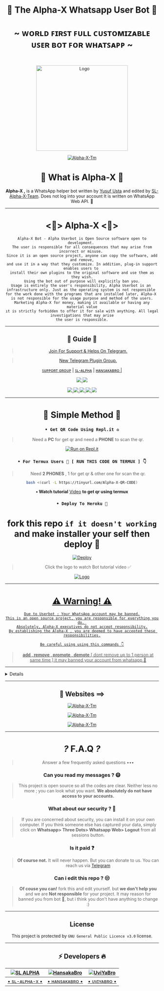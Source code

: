 <div align="center">

<h1 align="center"><b>👾 The Alpha-X Whatsapp User Bot 🍁</b></h1>
<h1 align="center">~ ᴡᴏʀʟᴅ ꜰɪʀꜱᴛ ꜰᴜʟʟ ᴄᴜꜱᴛᴏᴍɪᴢᴀʙʟᴇ ᴜꜱᴇʀ ʙᴏᴛ ꜰᴏʀ ᴡʜᴀᴛꜱᴀᴘᴘ ~</h1>

<br>

<a href="https://github.com/SL-Alpha-X-Team"><img title="Logo" src="https://telegra.ph/file/c265e654e3ec87c78d984.jpg" width="300" height="280">

<a href="https://github.com/SL-Alpha-X-Team"><img title="Alpha-X-Tm" src="https://img.shields.io/badge/Alpha_X_team-black?colorA=inactive&colorB=purple&style=social&logo=github"></a>

<h1> 🔎 What is Alpha-X 🔎</h1>

**Alpha-X ,** is a WhatsApp helper bot written by [Yusuf Usta](https://github.com/Quiec) and edited by [SL-Alpha-X-Team](https://github.com/SL-Alpha-X-Team). Does not log into your account It is written on WhatsApp Web API. 🍂

---

<h1> <💎> Alpha-X <💎> </h1>

```
Alpha-X Bot - Alpha Userbot is Open Source software open to development. 
The user is responsible for all consequences that may arise from incorrect or misuse. 
Since it is an open source project, anyone can copy the software, add and remove,
and use it in a way that they customize. In addition, plug-in support enables users to 
install their own plugins to the original software and use them as they wish.
Using the bot out of purpose will explicitly ban you.
Usage is entirely the user's responsibility, Alpha Userbot is an 
infrastructure only. Just as the operating system is not responsible 
for the work done with the programs that are installed later, Alpha-X 
is not responsible for the usage purpose and method of the users.
Marketing Alpha-X for money, making it available or having any material value
ıt is strictly forbidden to offer it for sale with anything. All legal investigations that may arise
the user is responsible.
```

---

<h2> 📢 Guide 📢 </h2>

> [Join For Support & Helps On Telegram.](https://t.me/AlphaX_SUPPORT)

> [New Telegram Plugin Group. ](https://t.me/AlphaX_plugin)

<a href="https://bit.ly/BOT_SUPPORT">ꜱᴜᴘᴘᴏʀᴛ ɢʀᴏᴜᴘ</a> |
<a href="https://Wa.me/947772978164">ꜱʟ-ᴀʟᴘʜᴀ</a> |
<a href="https://Wa.me/94763983965">ʜᴀɴꜱᴀᴋᴀʙʀᴏ |

<p align="center"> 
    
  </a>
  <a href="https://github.com/SL-Alpha-X-Team/Alpha-X-WA-Bot/fork">
    <img src="https://img.shields.io/github/forks/SL-Alpha-X-Team/Alpha-X-WA-Bot?label=Fork&style=social">
    
  </a>
  <a href="https://github.com/SL-Alpha-X-Team/Alpha-X-WA-Bot/stargazers">
    <img src="https://img.shields.io/github/stars/SL-Alpha-X-Team/Alpha-X-WA-Bot?style=social">
  </a>
</p>

<p align="center">
  <a href="https://github.com/SL-Alpha-X-Team/Alpha-X-WA-Bot">
    <img src="https://img.shields.io/github/repo-size/SL-Alpha-X-Team/Alpha-X-WA-Bot?color=purple&label=Repo%20Size&style=plastic">

  </a>
  <a href="https://github.com/SL-Alpha-X-Team/Alpha-X-WA-Bot/blob/master/LICENSE">
    <img src="https://img.shields.io/github/license/SL-Alpha-X-Team/Alpha-X-WA-Bot?color=purple&label=Lisance&style=plastic">

  </a>
  <a href="https://github.com/SL-Alpha-X-Team/Alpha-X-WA-Bot">
    <img src="https://img.shields.io/github/languages/top/SL-Alpha-X-Team/Alpha-X-WA-Bot?color=purple&label=Javascript&style=plastic">

  </a>
  <a href="https://github.com/SL-Alpha-X-Team/Alpha-X-WA-Bot">
    <img src="https://img.shields.io/static/v1?label=Author&message=AlphaXteam&color=purple&style=plastic">

  </a>
  <a href="https://t.me/SL_AlphaX_Team">
    <img src="https://img.shields.io/badge/Telegram-AlphaX%20Main-purple&style=plastic">

  </a>
</p>

---

<h1> 🛃 Simple Method 🛃</h1>

### `• Get QR Code Using Repl.it ♻️`
> Need a **PC** for get qr and need a **PHONE** to scan the qr.

[![Run on Repl.it](https://repl.it/badge/github/SL-Alpha-X-Team/Alpha-X-WA-Bot)](https://replit.com/@AlphaXteam/Alpha-X-Bot-QR)

### `• For Termux Users 📲 [ RUN THIS CODE ON TERMUX ] 👇`
> Need **2 PHONES** , 1 for get qr & other one for scan the qr.

```bash
bash <(curl -L https://tinyurl.com/Alpha-X-QR-CODE)
```
**• Watch tutorial** [Video](https://youtu.be/6PpRFnr2dSg) **to get qr using termux**

### `• Deploy To Heroku 🚀`

# fork this repo `if it doesn't working` and make installer your self then deploy 🔩️
[![Deploy](https://www.herokucdn.com/deploy/button.svg)](https://heroku.com/deploy?template=https://github.com/SL-Alpha-X/Alpha-X-WA-Bot-Installer)

> Click the logo to watch Bot tutorial video ✅

<a href="https://youtube.com/watch?v=en4FLOsGRJY"><img title="Logo" src="https://telegra.ph/file/b2494d5bc4d55ebab9980.jpg">

---

<h1> ⚠️ Warning! ⚠️️</h1>

```
Due to Userbot ; Your WhatsApp account may be banned.
This is an open source project, you are responsible for everything you do. 
Absolutely, Alpha-X executives do not accept responsibility.
By establishing the Alpha-X , you are deemed to have accepted these responsibilities.
```

`Be careful using using this commands 👇`
> **add , remove , promote , demote**
[ dont remove up to 1 person at same time ]
it may banned your account from whatsapp 🚫

</div>

---

<details>
<summary><b><h1 align="center">Features 🔥 ==</h1></b></summary>
<p align="left">

`🤹️ command:` install <br>
`📍 description:` Install external plugins. <br>
`⚠️️ Warn:` Get plugins only from [here](https://t.me/AlphaXplugin).

`🤹️ command:` plugin<br>
`📍 description:` Shows the plugins you have installed. 

`🤹️ command:` remove<br>
`📍 description:` Removes the plugin. 

`🤹️ command:` admin<br>
`📍 description:` Admin menu. 

`🤹️ command:` ban <br>
`📍 description:` Ban someone in the group. Reply to message or tag a person to use command. 

`🤹️ command:` gname <br>
`📍 description:` Change group name. 

`🤹️ command:` gdesc<br>
`📍 description:` Change group discription. 

`🤹️ command:` dis <br>
`📍 description:`  Disappearing message on/off. <br>
`💡 Example:` .dis on/off

`🤹️ command:` reset<br>
`📍 description:` Reset group invitation link. 

`🤹️ command:` gpp<br>
`📍 description:` Set group profile picture 

`🤹️ command:` add<br>
`📍 description:` Adds someone to the group. 

`🤹️ command:` promote <br>
`📍 description:` Makes any person an admin. 

`🤹️ command:` demote <br>
`📍 description:` Takes the authority of any admin. 

`🤹️ command:` mute <br>
`📍 description:` Mute the group chat. Only the admins can send a message.
⌨️ Example: .mute & .mute 5m etc 

`🤹️ command:` unmute <br>
`📍 description:` Unmute the group chat. Anyone can send a message. 

`🤹️ command:` invite <br>
`📍 description:` Provides the group's invitation link. 

`🤹️ command:` afk <br>
`📍 description:` It makes you AFK - Away From Keyboard. 

`🤹️ command:` art pack<br>
`📍 description:` Beautifull artpack with more than 100 messages. 

`🤹️ command:` aspm <br>
`📍 description:` This command for any emergency situation about any kind of WhatsApp SPAM in Group 

`🤹️ command:` alag <br>
`📍 description:` This command for any emergency situation about any kind of WhatsApp SPAM in Chat 

`🤹️ command:` linkblock <br>
`📍 description:` Activates the block link tool. <br>
`💡 Example:` .linkblock on / off

`🤹️ command:` CrAsH<br>
`📍 description:` send BUG VIRUS to group. 

`🤹️ command:` CrAsH high<br>
`📍 description:` send BUG VIRUS to group untill you stop. 

`🤹️ command:` -carbon

`🤹️ command:` clear<br>
`📍 description:` Clears all the messages from the chat. 

`🤹️ command:` qr <br>
`📍 description:` To create an qr code from the word you give. 

`🤹️ command:` bcode <br>
`📍 description:` To create an barcode from the word you give. 

`🤹️ command:` compliment<br>
`📍 description:` It sends complimentry sentenses. 

`🤹️ command:` toaudio<br>
`📍 description:` Converts video to sound. 

`🤹️ command:` toimage<br>
`📍 description:` Converts the sticker to a photo. 

`🤹️ command:` tovideo<br>
`📍 description:` Converts animated stickers to video. 

`🤹️ command:` deepai<br>
`📍 description:` Runs the most powerful artificial intelligence tools using artificial neural networks. 

`🤹️ command:` details<br>
`📍 description:` Displays metadata data of group or person. 

`🤹️ command:` dict <br>
`📍 description:` Use it as a dictionary.
Eg: .dict enUS;lead
 For supporting languages send •.lngcode• 

`🤹️ command:` dst<br>
`📍 description:` Download status you repled. 

`🤹️ command:` emedia<br>
`📍 description:` It is a plugin with more than 25 media tools. 

`🤹️ command:` emoji <br>
`📍 description:` You can get Emoji as image. 

`🤹️ command:` print <br>
`📍 description:` Prints the inside of the file on the server. 

`🤹️ command:` bashmedia <br>
`📍 description:` Sends audio, video and photos inside the server. <br>
`💡 Example:` video.mp4 && media/gif/pic.mp4

`🤹️ command:` addserver<br>
`📍 description:` Uploads image, audio or video to the server. 

`🤹️ command:` term <br>
`📍 description:` Allows to run the command on the server's shell. 

`🤹️ command:` mediainfo<br>
`📍 description:` Shows the technical information of the replied video. 

`🤹️ command:` pmsend <br>
`📍 description:` Sends a private message to the replied person. 

`🤹️ command:` pmttssend <br>
`📍 description:` Sends a private voice message to the respondent. 

`🤹️ command:` ffmpeg <br>
`📍 description:` Applies the desired ffmpeg filter to the video.
⌨️ Example: .ffmpeg fade=in:0:30 

`🤹️ command:` filter <br>
`📍 description:` It adds a filter. If someone writes your filter, it send the answer. If you just write .filter, it show's your filter list. 

`🤹️ command:` stop <br>
`📍 description:` Stops the filter you added previously. 

`🤹️ command:` bgmlist<br>
`📍 description:` Bgm List. 

`🤹️ command:` github <br>
`📍 description:` It Send Github User Data. <br>
`💡 Example:` .github WhatsApp

`🤹️ command:` welcome<br>
`📍 description:` It sets the welcome message. If you leave it blank it shows the welcome message. 

`🤹️ command:` goodbye<br>
`📍 description:` Sets the goodbye message. If you leave blank, it show's the goodbye message. 

`🤹️ command:` help<br>
`📍 description:` Gives information about using the bot from the Help menu. 

`🤹️ command:` varset <br>
`📍 description:` Changes the text of modules like alive, afk etc.. 

`🤹️ command:` restart<br>
`📍 description:` Restart bot.

`🤹️ command:` poweroff<br>
`📍 description:` Shutdown bot.

`🤹️ command:` dyno<br>
`📍 description:` Check heroku dyno usage 

`🤹️ command:` setvar <br>
`📍 description:` Set heroku config var 

`🤹️ command:` delvar <br>
`📍 description:` Delete heroku config var 

`🤹️ command:` getvar <br>
`📍 description:` Get heroku config var 

`🤹️ command:` hpmod <br>
`📍 description:` To get mod apps info. 

`🤹️ command:` insult<br>
`📍 description:` It gives random insults. 

`🤹️ command:` locate<br>
`📍 description:` It send your location. <br>
`⚠️️ Warn:` Please open your location before using command!

`🤹️ command:` logmsg<br>
`📍 description:` Saves the message you reply to your private number. <br>
`⚠️️ Warn:` Does not support animated stickers!

`🤹️ command:` logomaker<br>
`📍 description:` Shows logomaker tools with unlimited access. 

`🤹️ command:` meme <br>
`📍 description:` Photo memes you replied to. 

`🤹️ command:` movie <br>
`📍 description:` Shows movie info. 

`🤹️ command:` neko<br>
`📍 description:` Replied messages will be added to nekobin.com. 

`🤹️ command:` song <br>
`📍 description:` Uploads the song you wrote. 

`🤹️ command:` video <br>
`📍 description:` Downloads video from YouTube. 

`🤹️ command:` fb <br>
`📍 description:` Download video from facebook. 

`🤹️ command:` tiktok <br>
`📍 description:` Download tiktok video. 

`🤹️ command:` notes<br>
`📍 description:` Shows all your existing notes. 

`🤹️ command:` save <br>
`📍 description:` Reply a message and type .save or just use .save <Your note> without replying 

`🤹️ command:` deleteNotes<br>
`📍 description:` Deletes *all* your saved notes. 

`🤹️ command:` ocr <br>
`📍 description:` Reads the text on the photo you have replied. 

`🤹️ command:` pinimg <br>
`📍 description:` Downloas images from Pinterest. 

`🤹️ command:` playst <br>
`📍 description:` Get app details from play store. 

`🤹️ command:` profile<br>
`📍 description:` Profile menu. 

`🤹️ command:` getpp<br>
`📍 description:` Get pofile picture. 

`🤹️ command:` setbio <br>
`📍 description:` Set your about. 

`🤹️ command:` getbio<br>
`📍 description:` Get user about. 

`🤹️ command:` archive<br>
`📍 description:` Archive chat. 

`🤹️ command:` unarchive<br>
`📍 description:` Unarchive chat. 

`🤹️ command:` pin<br>
`📍 description:` Archive chat. 

`🤹️ command:` unpin<br>
`📍 description:` Unarchive chat. 

`🤹️ command:` pp<br>
`📍 description:` Makes the profile photo what photo you reply. 

`🤹️ command:` kickme<br>
`📍 description:` It kicks you from the group you are using it in. 

`🤹️ command:` block <br>
`📍 description:` Block user. 

`🤹️ command:` unblock <br>
`📍 description:` Unblock user. 

`🤹️ command:` jid <br>
`📍 description:` Giving user's JID. 

`🤹️ command:` rdmore <br>
`📍 description:` Add readmore to your message >> Use # to get readmore. 

`🤹️ command:` removebg <br>
`📍 description:` Removes the background of the photos. 

`🤹️ command:` report <br>
`📍 description:` Sends reports to group admins. 

`🤹️ command:` roll<br>
`📍 description:` Roll dice randomly. 

`🤹️ command:` scam <br>
`📍 description:` Creates 5 minutes of fake actions. 

`🤹️ command:` scan <br>
`📍 description:` Checks whether the entered number is registered on WhatApp. 

`🤹️ command:` trt<br>
`📍 description:` It translates with Google Translate. You must reply any message. <br>
`💡 Example:` .trt en si (From English to Sinhala)

`🤹️ command:` antilink <br>
`📍 description:` Activates the Antilink tool. <br>
`💡 Example:` .antilink on / off

`🤹️ command:` autobio <br>
`📍 description:` Add live clock to your bio! <br>
`💡 Example:` .autobio on / off

`🤹️ command:` detectlang<br>
`📍 description:` Guess the language of the replied message. 

`🤹️ command:` currency

`🤹️ command:` tts <br>
`📍 description:` It converts text to sound. 

`🤹️ command:` music <br>
`📍 description:` Uploads the song you wrote. 

`🤹️ command:` smp3 <br>
`📍 description:` Get song as a mp3 documet file 

`🤹️ command:` mp4 <br>
`📍 description:` Downloads video from YouTube. 

`🤹️ command:` yt <br>
`📍 description:` It searchs on YouTube. 

`🤹️ command:` wiki <br>
`📍 description:` Searches query on Wikipedia. 

`🤹️ command:` img <br>
`📍 description:` Searches for related pics on Google. 

`🤹️ command:` lyric <br>
`📍 description:` Finds the lyrics of the song. 

`🤹️ command:` covid <br>
`📍 description:` Shows the daily and overall covid table of more than 15 countries. 

`🤹️ command:` ss <br>
`📍 description:` Takes a screenshot from the page in the given link. 

`🤹️ command:` simi <br>
`📍 description:` Are you bored? ... Fool around with SimSimi. ... World first popular Chatbot for daily conversation. 

`🤹️ command:` spdf <br>
`📍 description:` Site to pdf file. 

`🤹️ command:` insta <br>
`📍 description:` Downloads videos or photos from Instagram. 

`🤹️ command:` animesay <br>
`📍 description:` It writes the text inside the banner the anime girl is holding 

`🤹️ command:` changesay <br>
`📍 description:` Turns the text into the change my mind poster. 

`🤹️ command:` trumpsay <br>
`📍 description:` Converts the text to Trump's tweet. 

`🤹️ command:` audio spam<br>
`📍 description:` Sends the replied audio as spam. 

`🤹️ command:` foto spam<br>
`📍 description:` Sends the replied photo as spam. 

`🤹️ command:` sticker spam<br>
`📍 description:` Convert the replied photo or video to sticker and send it as spam. 

`🤹️ command:` vid spam

`🤹️ command:` killspam<br>
`📍 description:` Stops spam command. 

`🤹️ command:` spam <br>
`📍 description:` It spam until you stop it.
⌨️ Example: .spam test 

`🤹️ command:` spotify <br>
`📍 description:` Get music details from spotify. 

`🤹️ command:` st<br>
`📍 description:` It converts your replied photo or video to sticker. 

`🤹️ command:` sweather<br>
`📍 description:` Gives you the weekly interpretations of space weather observations provided by the Space Weather Research Center (SWRC) for a p. 

`🤹️ command:` alive <br>
`📍 description:` Does bot work? 

`🤹️ command:` sysd<br>
`📍 description:` Shows the system properties. 

`🤹️ command:` tagadmin

`🤹️ command:` tg <br>
`📍 description:` Tags everyone in the group. 

`🤹️ command:` pmall<br>
`📍 description:` Sends the replied message to all members in the group. 

`🤹️ command:` tblend <br>
`📍 description:` Applies the selected TBlend effect to videos. 

`🤹️ command:` link<br>
`📍 description:` The image you reply to uploads to telegra.ph and provides its link. 

`🤹️ command:` unvoice<br>
`📍 description:` Converts audio to sound recording. 

`🤹️ command:` up<br>
`📍 description:` Checks the update your bot. 

`🤹️ command:` up now<br>
`📍 description:` It makes updates. 

`🤹️ command:` voicy<br>
`📍 description:` It converts audio to text. 

`🤹️ command:` wp<br>
`📍 description:` It sends high resolution wallpapers. 

`🤹️ command:` wame <br>
`📍 description:` Get a link to the user chat. 

`🤹️ command:` weather <br>
`📍 description:` Shows the weather. 

`🤹️ command:` speedtest <br>
`📍 description:` Measures Download and Upload speed. <br>
`💡 Example:` speedtest user // speedtest server

`🤹️ command:` ping<br>
`📍 description:` Measures your ping. 

`🤹️ command:` short <br>
`📍 description:` Shorten the long link. 

`🤹️ command:` calc <br>
`📍 description:` Performs simple math operations. 

`🤹️ command:` xapi<br>
`📍 description:` Xteam API key info. 

`🤹️ command:` glowtext<br>
`📍 description:` send random glowtext by given word > with 140+ beautifull font styles.

`🤹️ command:` quote<br>
`📍 description:` Send random quotes. 

`🤹️ command:` vpn<br>
`📍 description:` Download ehi, sks, v2ray in one place. 

`🤹️ command:` mfire<br>
`📍 description:` Download files using mediafire likns. 

`🤹️ command:` mega<br>
`📍 description:` Download files using mega links. 

`🤹️ command:` down<br>
`📍 description:` Download files using direct links.

>🤩 New features comming soon...

#### E-Media Plugin Commands 🛠️
| Command 💻 | Description ℹ️ |
| ---------- | -------------------- |
| mp4enhance | It improves the quality of the video.
| x2mp4 | It reduces the quality of the video by 2 times.
| x4mp4 | It reduces the quality of the video by 4 times.
| mp4reverse | Plays the video in reverse.
| mp4blur | Blurs the video background.
| mp4vintage | Applies a vintage effect to the video.
| mp4bw | Applies a monochrome effect to the video.
| mp4edge | It calculates the depth of the viden and applies the neon edge effect accordingly.
| mp4image | Converts photo to 5 seconds video.
| gif | It makes the video gif.
| agif | Makes the video an audio gif.
| spectrum | It converts the spectrum of sound into video.
| avec | Converts the frequency range of the sound to 3D video.
| waves | It converts the wavelengths of sound into video.
| frequency | Converts the frequency of the sound to video.
| volumeaudio | Converts the decibel value of sound to video.
| cqtaudio | Converts the cqt value of audio to video.
| mp3eq | Adjusts the sound to a crystal clear level.
| mp3bass | It add more bass to sound.
| mp3low | It makes the sound deep and slow.
| mp3pitch | It refines and accelerates the sound.
| mp3crusher | It distorts the sound, makes it ridiculous.
| mp3reverse | Plays the sound in reverse.
| x2mp3 | It speeds up the sound 2 times.
| mp3volume | It increases the sound level 6 times.
| bwimage | Makes the photo black and white.
| vintageimage | Applies a vintage effect to the photo.
| edgeimage | It calculates the depth of the photo and appropriately applies an edge effect.
| enhanceimage | It improves the quality of the photo.
| grenimage | Applies a grain effect to the photo.
| blurimage | Blurs the background of the photo.

#### Scam Commands 🛠️
| Command 💻 | Description ℹ️ |
| ---------- | -------------------- |
| scam typing | It shows you typing for 5 minutes. |
| scam recording | It shows you as recording for 5 minutes. |
| scam online | It shows you online for 5 minutes. |
| scam stop | Stops fake actions. |

#### Deep AI Commands 🛠️
| Command 💻 | Description ℹ️ |
| ---------- | -------------------- |
| colorai | Colorizes the photo. |
| superai | It improves the image quality. |
| dreamai | Applies a deepdream effect to the photo. |
| waifuai | It mixes the color palettes of photo. |
| neuraltalkai | Explain the incident in the photo. |
| toonai | Applies a cartoon effect to the face of image. |
| ttiai | Generates nonexistent photos from your sentence. |
| moodai | It determines your mood from the sentence you write. |
| textai | Creates a virtual story from your sentence. |
| nudityai | Shows the NSFW value of the photo between 1 and 0. |
| ganstyle | Combines pictures with the image link in Config Vars with the help of artificial intelligence.

</p>

</details>

<div align="center">

---

<h2> 🎨 Websites ==> </h2>

<a href="https://alpha-x.ml"><img title="Alpha-X-Tm" src="https://img.shields.io/badge/Alpha_X_Team-black?colorA=9cf&colorB=purple&style=social&logo=smrt"></a>

<a href="https://alpha-x.ml/wa-bot"><img title="Alpha-X-Tm" src="https://img.shields.io/badge/Alpha_X_Bot-black?colorA=9cf&colorB=purple&style=social&logo=starship"></a>

<a href="https://alpha-x.ml/bot-help"><img title="Alpha-X-Tm" src="https://img.shields.io/badge/Alpha_X_Bot_Help-black?colorA=9cf&colorB=purple&style=social&logo=google"></a>

---

# _?_ F.A.Q _?_
>Answer a few frequently asked questions •••

### Can you read my messages ? 😷
>This project is open source so all the codes are clear. Neither less no more ; you can look what you want. **We absolutely do not have access to your accounts.**

### What about our security ? 🔱
>If you are concerned about security, you can install it on your own computer. If you think someone else has captured your data, simply click on **Whatsapp> Three Dots> Whatsapp Web> Logout** from all sessions button.

### Is it paid ❓
>**Of course not.** It will never happen. But you can donate to us. You can reach us via [Telegram](https://t.me/AlphaX_SUPPORT)

### Can i edit this repo ? 😒
>**Of couse you can!** fork this and edit yourself.
but **we don't help you** and we are **Not responsible** for your project.
It may reason for banned you from bot 🚫,
but i think you don't have anything to change :)

---

<h2> License </h2>

This project is protected by `GNU General Public Licence v3.0` license.

---

<h2> ⚡ Developers 🔥 </h2>
  <div align="center">
    
  [![SL ALPHA](https://github.com/SL-Alpha-X.png?size=110)](https://github.com/SL-Alpha-X) |  [![HansakaBro](https://github.com/HansakaBro.png?size=110)](https://github.com/HansakaBro) |  [![UviYaBro](https://github.com/UviYaBro.png?size=110)](https://github.com/UviYaBro) 
------|------|------
[• sʟ-ᴀʟᴘʜᴀ-x •](https://github.com/dulnithpasan)  | [• ʜᴀɴsᴀᴋᴀʙʀᴏ •](https://github.com/HansakaBro) | [• ᴜᴠɪʏᴀʙʀᴏ •](https://github.com/UviYaBro)
  </div>

</div>
